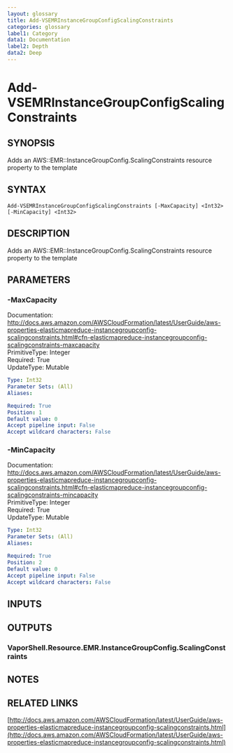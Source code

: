 ```yaml
---
layout: glossary
title: Add-VSEMRInstanceGroupConfigScalingConstraints
categories: glossary
label1: Category
data1: Documentation
label2: Depth
data2: Deep
---
```


# Add-VSEMRInstanceGroupConfigScalingConstraints

## SYNOPSIS
Adds an AWS::EMR::InstanceGroupConfig.ScalingConstraints resource property to the template

## SYNTAX

```
Add-VSEMRInstanceGroupConfigScalingConstraints [-MaxCapacity] <Int32> [-MinCapacity] <Int32>
```

## DESCRIPTION
Adds an AWS::EMR::InstanceGroupConfig.ScalingConstraints resource property to the template

## PARAMETERS

### -MaxCapacity
Documentation: http://docs.aws.amazon.com/AWSCloudFormation/latest/UserGuide/aws-properties-elasticmapreduce-instancegroupconfig-scalingconstraints.html#cfn-elasticmapreduce-instancegroupconfig-scalingconstraints-maxcapacity    
PrimitiveType: Integer    
Required: True    
UpdateType: Mutable

```yaml
Type: Int32
Parameter Sets: (All)
Aliases: 

Required: True
Position: 1
Default value: 0
Accept pipeline input: False
Accept wildcard characters: False
```

### -MinCapacity
Documentation: http://docs.aws.amazon.com/AWSCloudFormation/latest/UserGuide/aws-properties-elasticmapreduce-instancegroupconfig-scalingconstraints.html#cfn-elasticmapreduce-instancegroupconfig-scalingconstraints-mincapacity    
PrimitiveType: Integer    
Required: True    
UpdateType: Mutable

```yaml
Type: Int32
Parameter Sets: (All)
Aliases: 

Required: True
Position: 2
Default value: 0
Accept pipeline input: False
Accept wildcard characters: False
```

## INPUTS

## OUTPUTS

### VaporShell.Resource.EMR.InstanceGroupConfig.ScalingConstraints

## NOTES

## RELATED LINKS

[http://docs.aws.amazon.com/AWSCloudFormation/latest/UserGuide/aws-properties-elasticmapreduce-instancegroupconfig-scalingconstraints.html](http://docs.aws.amazon.com/AWSCloudFormation/latest/UserGuide/aws-properties-elasticmapreduce-instancegroupconfig-scalingconstraints.html)

